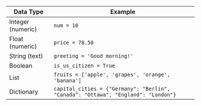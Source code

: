 | Data Type     | Example           |
|---------------|-------------------|
| Integer (numeric)       | `num = 10`        |
| Float  (numeric)       | `price = 78.50`  |
| String (text)        | `greeting = 'Good morning!'` |
| Boolean       | `is_us_citizen = True` |
| List          | `fruits = ['apple', 'grapes', 'orange', 'banana']` |
| Dictionary    | `capital_cities = {"Germany": "Berlin", "Canada": "Ottawa", "England": "London"}` |


